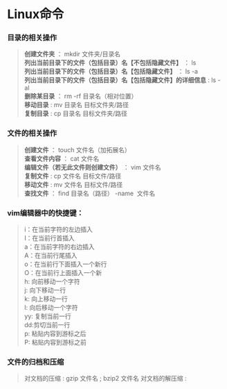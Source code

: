 # Linux命令
### 目录的相关操作  
>**创建文件夹** ： mkdir 文件夹/目录名  
>**列出当前目录下的文件（包括目录）名【不包括隐藏文件】** ： ls  
>**列出当前目录下的文件（包括目录）名【包括隐藏文件】** ： ls  -a   
>**列出当前目录下的文件（包括目录）名【包括隐藏文件】的详细信息** : ls -al  
>**删除某目录** ： rm -rf 目录名（相对位置）   
>**移动目录** : mv 目录名 目标文件夹/路径    
>**复制目录** : cp 目录名 目标文件夹/路径       
### 文件的相关操作
>**创建文件** ： touch 文件名（加拓展名）     
>**查看文件内容** ： cat 文件名      
>**编辑文件（若无此文件则创建文件）** ： vim 文件名        
>**复制文件** : cp 文件名 目标文件/路径    
>**移动文件** : mv 文件名 目标文件/路径      
>**查找文件** ： find  目录名（路径）  -name  文件名     
### vim编辑器中的快捷键：    
>i：在当前字符的左边插入   
>I：在当前行首插入    
>a：在当前字符的右边插入   
>A：在当前行尾插入    
>o：在当前行下面插入一个新行   
>O：在当前行上面插入一个新    
>h: 向前移动一个字符    
>j: 向下移动一行    
>k: 向上移动一行        
>l: 向后移动一个字符      
>yy: 复制当前一行   
>dd:剪切当前一行    
>p: 粘贴内容到游标之后   
>P: 粘贴内容到游标之前   
### 文件的归档和压缩    
>对文档的压缩 : gzip  文件名 ; bzip2  文件名
>对文档的解压缩 : 
